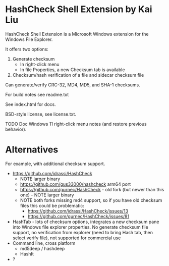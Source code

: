 # HashCheck Shell Extension by Kai Liu

HashCheck Shell Extension is a Microsoft Windows extension for the Windows File Explorer.

It offers two options:

 1. Generate checksum
      * In right-click menu
      * In file Properties, a new Checksum tab is available
 2. Checksum/hash verification of a file and sidecar checksum file

Can generate/verify CRC-32, MD4, MD5, and SHA-1 checksums.

For build notes see readme.txt

See index.html for docs.

BSD-style license, see license.txt.

TODO Doc Windows 11 right-click menu notes (and restore previous behavior).

# Alternatives

For example, with additional checksum support.

  * https://github.com/idrassi/HashCheck
      * NOTE larger binary
      * https://github.com/gus33000/hashcheck arm64 port
      * https://github.com/gurnec/HashCheck - old fork (but newer than this one) - NOTE larger binary
      * NOTE both forks missing md4 support, so if you have old checksum files this could be problematic:
          * https://github.com/idrassi/HashCheck/issues/13
          * https://github.com/gurnec/HashCheck/issues/81
  * HashTab - lots of checksum options, integrates a new checksum pane into Windows file explorer properties. No generate checksum file support, no verification from explorer (need to bring Hash tab, then select verify file), not supported for commercial use
  * Command line, cross platform
      * md5deep / hashdeep
      * HashIt
  * ?
